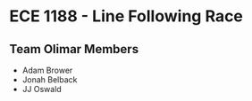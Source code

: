# ECE 1188 - Line Following Race

## Team Olimar Members
* Adam Brower 
* Jonah Belback
* JJ Oswald
